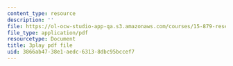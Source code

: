 ```yaml
---
content_type: resource
description: ''
file: https://ol-ocw-studio-app-qa.s3.amazonaws.com/courses/15-879-research-seminar-in-system-dynamics-spring-2014/3866ab4738e1aedc63138dbc95bccef7_pPqI5LbC96Y.pdf
file_type: application/pdf
resourcetype: Document
title: 3play pdf file
uid: 3866ab47-38e1-aedc-6313-8dbc95bccef7
---
```

